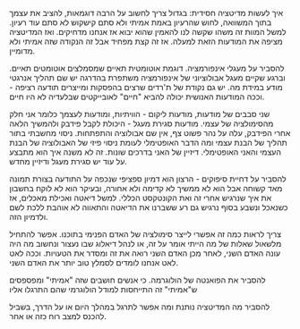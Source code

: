 איך לעשות מדיטציה חסידית: בגדול צריך לחשוב על הרבה דוגמאות, להציב את עצמך בתוך המשוואה, לחוש שהרעיון באמת אמיתי ולא סתם קישקוש לא סתם עוד רעיון. למשל המוות זה משהו שקשה לנו להאמין שהוא יבוא אז אנחנו מדחיקים. ואז המדיטציה מציפה את המודעות הזאת למעלה. אז זה קצת מפחיד אבל זה הנקודה שזה אמיתי ולא מדומיין.

להסביר על מעגלי אינפורמציה. דוגמת אוטומטית תאיים שמסמלצים אוטומטים תאיים. וברגע שקיים מעגל אבולוציוני של אינפורמציה משתפרת בהדרגה יש שם תהליך אנרגטי מודע במידת מה. יש גם נקודת של ת'רדים שרצים בהפסקות ומייצרים תודעה רציפה - וככה המודעות האנושית יכולה להביא "חיים" לאובייקטים שבלעדיה לא היו חיים. 

שני סבבים של מודעות, מודעות ליקום - הוויתיות, ומודעות לעצמך כלומר אני חלק מהסימולציה של עצמי. מודעות סגירת מעגל - היכולת לקבל פידבק ולהמשיך הלאה אחרי הפידבק, עלה על נהר פשוט צף, אין שם אבולוציה והתפתחות. ניסוי מחשבתי בתור תהליך של הבנת עצמי ומה הדבר האופטימלי לעומת ניסוי פיזי של האבולוציה של הבנת העצמי והאני האופטימלי. דיזיין של האני בדרכים שונות. זה לא משנה איך הוא מתבצע על עוד יש סגירת מעגל ודיזיין מחדש. 

להסביר על דחיית סיפוקים - הרצון הוא דמיון ספציפי שנכפה על התודעה בצורת תמונה מאד קשוחה אבל הוא לא ממשיך לא קדימה ולא אחורה, ובעיקר הוא לא לוקח בחשבון את איך שנרגיש אחרי זה ואת הקונטקסט הכללי. למשל דיאטה ואכילת מאכלים, אז כשנאכל ונשבע בסוף נרגיש גם רע ששברנו את הדיאטה והתאווה לא אוהבת ללכת לשם ולדמיון הזה. 

צריך לראות כמה זה אפשרי לייצר סימולציה של האדם הפנימי בתוכנו. אפשר להתחיל מלשאול שאלות של מה הייתי אומר על זה, או לנהל דיאלוג שבו נעצור ונחשוב מה היה עונה האדם השני, לאחר מכן האדם השני רואה את זה ומסדר את הטעויות. וככה לאט לאט אנחנו לומדים לסמלץ טוב יותר את האדם השני. 

להסביר את הפואנטה של הולוגרמה. כי אנשים חושבים שזה "אמיתי" ומפספסים ש"אמיתי" זה התייחסות למודל הולוגרמי שהם התרגלו אליו

להסביר מה המדיטציה נותנת ומה אפשר לתרגל במהלך היום או על הדרך, בשביל להכנס למצב רוח כזה או אחר. 
